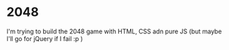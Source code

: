 # 2048
I'm trying to build the 2048 game with HTML, CSS adn pure JS (but maybe I'll go for jQuery if I fail :p )
